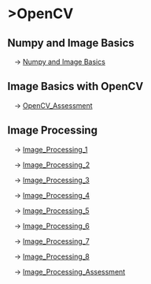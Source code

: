 # >OpenCV
<h2>Numpy and Image Basics</h2>
<p>&emsp;-> <a href="https://github.com/walterbishop67/OpenCv_Ex_U/tree/main/Section_1">Numpy and Image Basics</a></p>
<h2>Image Basics with OpenCV</h2>
<p>&emsp;-> <a href="https://github.com/walterbishop67/OpenCv_Ex_U/blob/main/Section_2/OpenCV_Assessment.ipynb">OpenCV_Assessment</a></p>
<h2>Image Processing</h2>
  <p>&emsp;-> <a href="https://github.com/walterbishop67/OpenCv_Ex_U/blob/main/Section_3/Image_processing_1.ipynb">Image_Processing_1</a></p>
  <p>&emsp;-> <a href="https://github.com/walterbishop67/OpenCv_Ex_U/blob/main/Section_3/Image_processing_2.ipynb">Image_Processing_2</a></p>
  <p>&emsp;-> <a href="https://github.com/walterbishop67/OpenCv_Ex_U/blob/main/Section_3/Image_processing_3.ipynb">Image_Processing_3</a></p>
  <p>&emsp;-> <a href="https://github.com/walterbishop67/OpenCv_Ex_U/blob/main/Section_3/Image_processing_4.ipynb">Image_Processing_4</a></p>
  <p>&emsp;-> <a href="https://github.com/walterbishop67/OpenCv_Ex_U/blob/main/Section_3/Image_processing_5.ipynb">Image_Processing_5</a></p>
  <p>&emsp;-> <a href="https://github.com/walterbishop67/OpenCv_Ex_U/blob/main/Section_3/Image_processing_6.ipynb">Image_Processing_6</a></p>
  <p>&emsp;-> <a href="https://github.com/walterbishop67/OpenCv_Ex_U/blob/main/Section_3/Image_processing_7.ipynb">Image_Processing_7</a></p>
  <p>&emsp;-> <a href="https://github.com/walterbishop67/OpenCv_Ex_U/blob/main/Section_3/Image_processing_8.ipynb">Image_Processing_8</a></p>
  <p>&emsp;-> <a href="https://github.com/walterbishop67/OpenCv_Ex_U/blob/main/Section_3/image_processing_assesment.ipynb">Image_Processing_Assessment</a></p>

